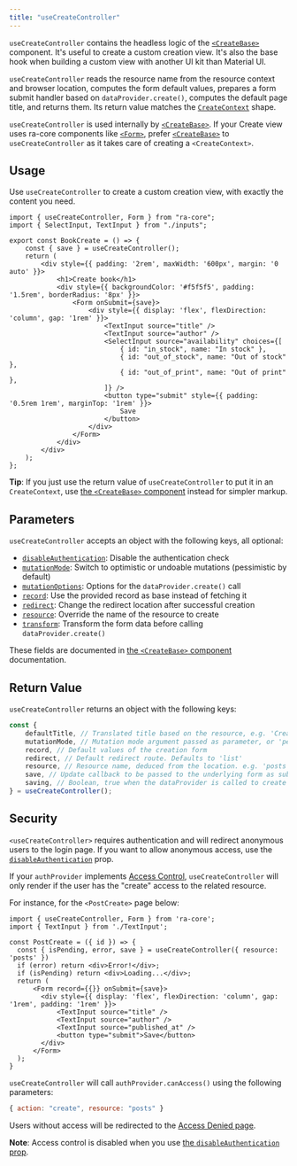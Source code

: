 ```yaml
---
title: "useCreateController"
---
```


`useCreateController` contains the headless logic of the [`<CreateBase>`](./CreateBase.md) component. It's useful to create a custom creation view. It's also the base hook when building a custom view with another UI kit than Material UI. 

`useCreateController` reads the resource name from the resource context and browser location, computes the form default values, prepares a form submit handler based on `dataProvider.create()`, computes the default page title, and returns them. Its return value matches the [`CreateContext`](./useCreateContext.md) shape. 

`useCreateController` is used internally by [`<CreateBase>`](./CreateBase.md). If your Create view uses ra-core components like [`<Form>`](./Form.md), prefer [`<CreateBase>`](./CreateBase.md) to `useCreateController` as it takes care of creating a `<CreateContext>`.

## Usage

Use `useCreateController` to create a custom creation view, with exactly the content you need. 

```tsx
import { useCreateController, Form } from "ra-core";
import { SelectInput, TextInput } from "./inputs";

export const BookCreate = () => {
    const { save } = useCreateController();
    return (
        <div style={{ padding: '2rem', maxWidth: '600px', margin: '0 auto' }}>
            <h1>Create book</h1>
            <div style={{ backgroundColor: '#f5f5f5', padding: '1.5rem', borderRadius: '8px' }}>
                <Form onSubmit={save}>
                    <div style={{ display: 'flex', flexDirection: 'column', gap: '1rem' }}>
                        <TextInput source="title" />
                        <TextInput source="author" />
                        <SelectInput source="availability" choices={[
                            { id: "in_stock", name: "In stock" },
                            { id: "out_of_stock", name: "Out of stock" },
                            { id: "out_of_print", name: "Out of print" },
                        ]} />
                        <button type="submit" style={{ padding: '0.5rem 1rem', marginTop: '1rem' }}>
                            Save
                        </button>
                    </div>
                </Form>
            </div>
        </div>
    );
};
```

**Tip**: If you just use the return value of `useCreateController` to put it in an `CreateContext`, use [the `<CreateBase>` component](./CreateBase.md) instead for simpler markup.


## Parameters

`useCreateController` accepts an object with the following keys, all optional:

* [`disableAuthentication`](./CreateBase.md#disableauthentication): Disable the authentication check
* [`mutationMode`](./CreateBase.md#mutationmode): Switch to optimistic or undoable mutations (pessimistic by default)
* [`mutationOptions`](./CreateBase.md#mutationoptions): Options for the `dataProvider.create()` call
* [`record`](./CreateBase.md#record): Use the provided record as base instead of fetching it
* [`redirect`](./CreateBase.md#redirect): Change the redirect location after successful creation
* [`resource`](./CreateBase.md#resource): Override the name of the resource to create
* [`transform`](./CreateBase.md#transform): Transform the form data before calling `dataProvider.create()`

These fields are documented in [the `<CreateBase>` component](./CreateBase.md) documentation.

## Return Value

`useCreateController` returns an object with the following keys:

```jsx
const {
    defaultTitle, // Translated title based on the resource, e.g. 'Create New Post'
    mutationMode, // Mutation mode argument passed as parameter, or 'pessimistic' if not defined
    record, // Default values of the creation form
    redirect, // Default redirect route. Defaults to 'list'
    resource, // Resource name, deduced from the location. e.g. 'posts'
    save, // Update callback to be passed to the underlying form as submit handler
    saving, // Boolean, true when the dataProvider is called to create the record
} = useCreateController();
```

## Security

`<useCreateController>` requires authentication and will redirect anonymous users to the login page. If you want to allow anonymous access, use the [`disableAuthentication`](./CreateBase.md#disableauthentication) prop.

If your `authProvider` implements [Access Control](../security/Permissions.md#access-control), `useCreateController` will only render if the user has the "create" access to the related resource.

For instance, for the `<PostCreate>` page below:

```tsx
import { useCreateController, Form } from 'ra-core';
import { TextInput } from './TextInput';

const PostCreate = ({ id }) => {
  const { isPending, error, save } = useCreateController({ resource: 'posts' })
  if (error) return <div>Error!</div>;
  if (isPending) return <div>Loading...</div>;
  return (
      <Form record={{}} onSubmit={save}>
        <div style={{ display: 'flex', flexDirection: 'column', gap: '1rem', padding: '1rem' }}>
            <TextInput source="title" />
            <TextInput source="author" />
            <TextInput source="published_at" />
            <button type="submit">Save</button>
        </div>
      </Form>
  );
}
```

`useCreateController` will call `authProvider.canAccess()` using the following parameters:

```jsx
{ action: "create", resource: "posts" }
```

Users without access will be redirected to the [Access Denied page](../app-configuration/CoreAdmin.md#accessdenied).

**Note**: Access control is disabled when you use [the `disableAuthentication` prop](./CreateBase.md#disableauthentication).